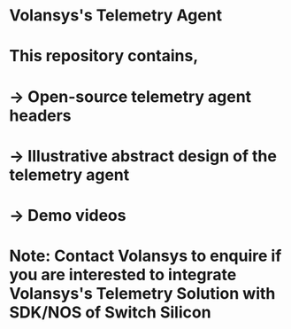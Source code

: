 # Volansys's Telemetry Agent
#
# This repository contains,
#	-> Open-source telemetry agent headers
# 	-> Illustrative abstract design of the telemetry agent
#	-> Demo videos
#
#
#
# Note: Contact Volansys to enquire if you are interested to integrate Volansys's Telemetry Solution with SDK/NOS of Switch Silicon
#
